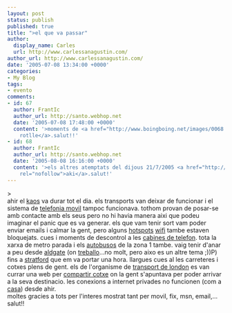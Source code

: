 ```yaml
---
layout: post
status: publish
published: true
title: ">el que va passar"
author:
  display_name: Carles
  url: http://www.carlessanagustin.com/
author_url: http://www.carlessanagustin.com/
date: '2005-07-08 13:34:00 +0000'
categories:
- My Blog
tags:
- evento
comments:
- id: 67
  author: FrantIc
  author_url: http://santo.webhop.net
  date: '2005-07-08 17:48:00 +0000'
  content: '>moments de <a href="http://www.boingboing.net/images/0068.jpg" rel="nofollow">bon
    rotlle</a>.salut!!'
- id: 68
  author: FrantIc
  author_url: http://santo.webhop.net
  date: '2005-08-08 16:16:00 +0000'
  content: '>els altres atemptats del dijous 21/7/2005 <a href="http://www.telenoticies.com/especials/londres21/"
    rel="nofollow">aki</a>.salut!'
---
```

<p>><a href="http://www.starstore.com/acatalog/Simpsons_Scream_Lo.jpg"><img src="http://www.starstore.com/acatalog/Simpsons_Scream_Lo.jpg" alt="" border="0" /></a><br />ahir el <a href="http://www.crmpa.it/irma/images/caos_index_3.gif" target="_blank">kaos</a> va durar tot el dia. els transports van deixar de funcionar i el sistema de <a href="http://www.baquia.com/noticias.php?id=9879" target="_blank">telefonia movil</a> tampoc funcionava. tothom provan de posar-se amb contacte amb els seus pero no hi havia manera aixi que podeu imaginar el panic que es va generar. els que vam tenir sort vam poder enviar emails i calmar la gent, pero alguns <a href="http://www.proxim.com/images/charts/last_mile-hotspot.gif" target="_blank">hotspots</a> <a href="http://www.azcoffeeworks.com/gfx/WiFiZONE.jpg" target="_blank">wifi</a> tambe estaven bloquejats. cues i moments de descontrol a les <a href="http://www.bobwheeler.com/photo/Gallery/Telephone_Box/Telephone.jpg" target="_blank">cabines de telefon</a>. tota la xarxa de metro parada i els <a href="http://www.smh.com.au/ffxImage/urlpicture_id_1077072782787_2004/02/19/london_bus,0.jpg" target="_blank">autobusos</a> de la zona 1 tambe. vaig tenir d'anar a peu desde <a href="http://www.boilerbill.freeuk.com/lulaldgate04.jpg" target="_blank">aldgate</a> (on <a href="http://www.qicomm.com/" target="_blank">treballo</a>...no molt, pero aixo es un altre tema ;))P) fins a <a href="http://www.railway-technology.com/projects/chunnel/images/chunnel8.jpg" target="_blank">stratford</a> que em va portar una hora. llargues cues al les carreteres i cotxes plens de gent. els de l'organisme de <a href="http://www.tfl.gov.uk/" target="_blank">transport de london</a> es van currar una web per <a href="http://www.liftshare.org/" target="_blank">compartir cotxe</a> on la gent s'apuntava per poder arrivar a la seva destinacio. les conexions a internet privades no funcionen (com a <a href="http://www.flickr.com/photos/santopics/8293417/" target="_blank">casa</a>) desde ahir.<br />moltes gracies a tots per l'interes mostrat tant per movil, fix, msn, email,...<br />salut!!</p>
